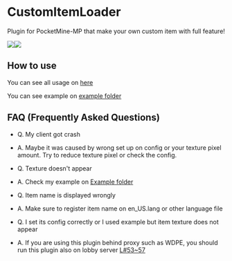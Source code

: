 # CustomItemLoader
Plugin for PocketMine-MP that make your own custom item with full feature!

<a href="https://poggit.pmmp.io/p/CustomItemLoader"><img src="https://poggit.pmmp.io/shield.state/CustomItemLoader"></a><a href="https://poggit.pmmp.io/p/CustomItemLoader"><img src="https://poggit.pmmp.io/shield.dl/CustomItemLoader"></a>

## How to use

You can see all usage on [here](./CONFIGURATION.md)

You can see example on [example folder](./example)

## FAQ (Frequently Asked Questions)

* Q. My client got crash
* A. Maybe it was caused by wrong set up on config or your texture pixel amount. Try to reduce texture pixel or check the config.


* Q. Texture doesn't appear
* A. Check my example on [Example folder](./example)


* Q. Item name is displayed wrongly
* A. Make sure to register item name on en_US.lang or other language file

* Q. I set its config correctly or I used example but item texture does not appear
* A. If you are using this plugin behind proxy such as WDPE, you should run this plugin also on lobby server [L#53~57](https://github.com/alvin0319/CustomItemLoader/blob/master/src/alvin0319/CustomItemLoader/CustomItemLoader.php#L53#L57)
